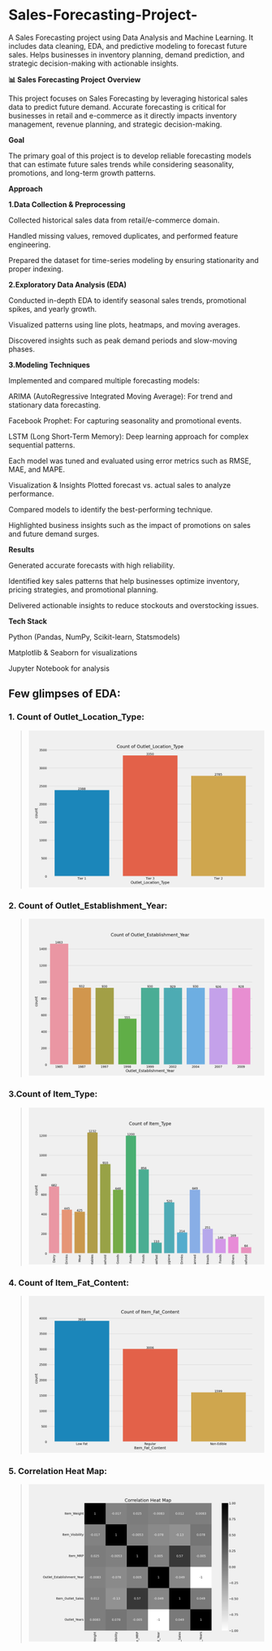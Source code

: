 # Sales-Forecasting-Project-
A Sales Forecasting project using Data Analysis and Machine Learning. It includes data cleaning, EDA, and predictive modeling to forecast future sales. Helps businesses in inventory planning, demand prediction, and strategic decision-making with actionable insights.

**📊 Sales Forecasting Project**
**Overview**

This project focuses on Sales Forecasting by leveraging historical sales data to predict future demand. Accurate forecasting is critical for businesses in retail and e-commerce as it directly impacts inventory management, revenue planning, and strategic decision-making.

**Goal**

The primary goal of this project is to develop reliable forecasting models that can estimate future sales trends while considering seasonality, promotions, and long-term growth patterns.

**Approach**

**1.Data Collection & Preprocessing**

Collected historical sales data from retail/e-commerce domain.

Handled missing values, removed duplicates, and performed feature engineering.

Prepared the dataset for time-series modeling by ensuring stationarity and proper indexing.

**2.Exploratory Data Analysis (EDA)**

Conducted in-depth EDA to identify seasonal sales trends, promotional spikes, and yearly growth.

Visualized patterns using line plots, heatmaps, and moving averages.

Discovered insights such as peak demand periods and slow-moving phases.

**3.Modeling Techniques**

Implemented and compared multiple forecasting models:

ARIMA (AutoRegressive Integrated Moving Average): For trend and stationary data forecasting.

Facebook Prophet: For capturing seasonality and promotional events.

LSTM (Long Short-Term Memory): Deep learning approach for complex sequential patterns.

Each model was tuned and evaluated using error metrics such as RMSE, MAE, and MAPE.

Visualization & Insights
Plotted forecast vs. actual sales to analyze performance.

Compared models to identify the best-performing technique.

Highlighted business insights such as the impact of promotions on sales and future demand surges.

**Results**

Generated accurate forecasts with high reliability.

Identified key sales patterns that help businesses optimize inventory, pricing strategies, and promotional planning.

Delivered actionable insights to reduce stockouts and overstocking issues.

**Tech Stack**

Python (Pandas, NumPy, Scikit-learn, Statsmodels)

Matplotlib & Seaborn for visualizations

Jupyter Notebook for analysis




## Few glimpses of EDA:
### 1. Count of Outlet_Location_Type:

> ![Sales-Forecasting](https://github.com/Sagar32j/Sales-Forecasting-Project-/blob/main/Count%20of%20Outlet_Location_Type.png)



### 2. Count of Outlet_Establishment_Year:

> ![Sales-Forecasting](https://github.com/Sagar32j/Sales-Forecasting-Project-/blob/main/Count%20of%20Outlet_Establishment_Year.png)



### 3.Count of Item_Type:

> ![Sales-Forecasting](https://github.com/Sagar32j/Sales-Forecasting-Project-/blob/main/Count%20of%20Item_Type.png)



### 4. Count of Item_Fat_Content:

> ![Sales-Forecasting](https://github.com/Sagar32j/Sales-Forecasting-Project-/blob/main/Count%20of%20Item_Fat_Content.png)




### 5. Correlation Heat Map:

> ![Sales-Forecasting](https://github.com/Sagar32j/Sales-Forecasting-Project-/blob/main/Correlation%20Heat%20Map.png)
